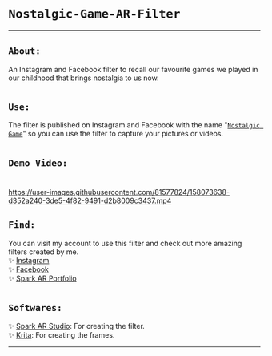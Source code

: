 # `Nostalgic-Game-AR-Filter`
---  
## `About:`  
An Instagram and Facebook filter to recall our favourite games we played in our childhood that brings nostalgia to us now.  
#
## `Use:`  
The filter is published on Instagram and Facebook with the name "[`Nostalgic Game`](https://www.instagram.com/ar/340625824676556/)" so you can use the filter to capture your pictures or videos.  
#
## `Demo Video:`
#

https://user-images.githubusercontent.com/81577824/158073638-d352a240-3de5-4f82-9491-d2b8009c3437.mp4


## `Find:`  
You can visit my account to use this filter and check out more amazing filters created by me.  
✨ [Instagram](https://www.instagram.com/i_akirax)  
✨ [Facebook](https://www.facebook.com/iAkiraaX/)  
✨ [Spark AR Portfolio](https://www.facebook.com/sparkarhub/portfolios/ig/i_akirax/)
#
## `Softwares:`  
✨ [Spark AR Studio](https://sparkar.facebook.com/ar-studio/download): For creating the filter.  
✨ [Krita](https://krita.org/en/download/krita-desktop/): For creating the frames.  

---
